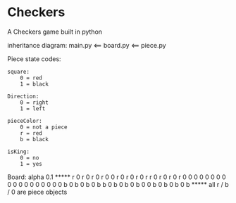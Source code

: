 Checkers
========

A Checkers game built in python

inheritance diagram:
	main.py <== board.py <== piece.py

Piece state codes:

	square:
		0 = red
		1 = black

	Direction:
		0 = right
		1 = left

	pieceColor:
		0 = not a piece
		r = red
		b = black

	isKing:
		0 = no
		1 = yes


Board:
	alpha 0.1
		*****
		r 0 r 0 r 0 r 0
		0 r 0 r 0 r 0 r
		r 0 r 0 r 0 r 0
		0 0 0 0 0 0 0 0
		0 0 0 0 0 0 0 0
		0 b 0 b 0 b 0 b
		b 0 b 0 b 0 b 0
		0 b 0 b 0 b 0 b
		*****
		all r / b / 0 are piece objects



